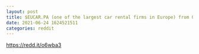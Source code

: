 ```yaml
--- 
layout: post 
title: $EUCAR.PA (one of the largest car rental firms in Europe) from 0.25€ to 0.43€ 
date: 2021-06-24 1624521511 
categories: reddit 
--- 
```

https://redd.it/o6wba3